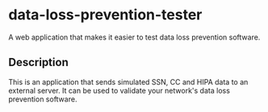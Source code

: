 # data-loss-prevention-tester
A web application that makes it easier to test data loss prevention software.

## Description
This is an application that sends simulated SSN, CC and HIPA data to an external server. It can be used to validate your network's data loss prevention software.
